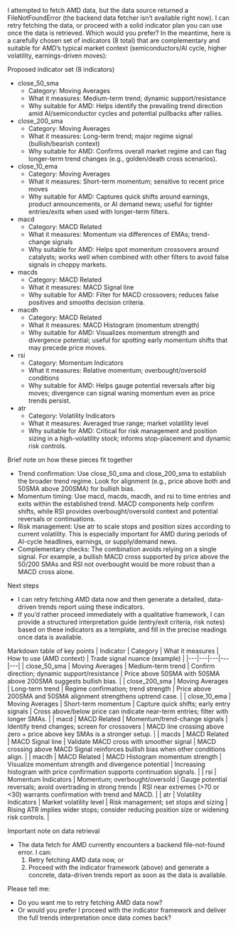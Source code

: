 I attempted to fetch AMD data, but the data source returned a FileNotFoundError (the backend data fetcher isn’t available right now). I can retry fetching the data, or proceed with a solid indicator plan you can use once the data is retrieved. Which would you prefer? In the meantime, here is a carefully chosen set of indicators (8 total) that are complementary and suitable for AMD’s typical market context (semiconductors/AI cycle, higher volatility, earnings-driven moves):

Proposed indicator set (8 indicators)
- close_50_sma
  - Category: Moving Averages
  - What it measures: Medium-term trend; dynamic support/resistance
  - Why suitable for AMD: Helps identify the prevailing trend direction amid AI/semiconductor cycles and potential pullbacks after rallies.
- close_200_sma
  - Category: Moving Averages
  - What it measures: Long-term trend; major regime signal (bullish/bearish context)
  - Why suitable for AMD: Confirms overall market regime and can flag longer-term trend changes (e.g., golden/death cross scenarios).
- close_10_ema
  - Category: Moving Averages
  - What it measures: Short-term momentum; sensitive to recent price moves
  - Why suitable for AMD: Captures quick shifts around earnings, product announcements, or AI demand news; useful for tighter entries/exits when used with longer-term filters.
- macd
  - Category: MACD Related
  - What it measures: Momentum via differences of EMAs; trend-change signals
  - Why suitable for AMD: Helps spot momentum crossovers around catalysts; works well when combined with other filters to avoid false signals in choppy markets.
- macds
  - Category: MACD Related
  - What it measures: MACD Signal line
  - Why suitable for AMD: Filter for MACD crossovers; reduces false positives and smooths decision criteria.
- macdh
  - Category: MACD Related
  - What it measures: MACD Histogram (momentum strength)
  - Why suitable for AMD: Visualizes momentum strength and divergence potential; useful for spotting early momentum shifts that may precede price moves.
- rsi
  - Category: Momentum Indicators
  - What it measures: Relative momentum; overbought/oversold conditions
  - Why suitable for AMD: Helps gauge potential reversals after big moves; divergence can signal waning momentum even as price trends persist.
- atr
  - Category: Volatility Indicators
  - What it measures: Averaged true range; market volatility level
  - Why suitable for AMD: Critical for risk management and position sizing in a high-volatility stock; informs stop-placement and dynamic risk controls.

Brief note on how these pieces fit together
- Trend confirmation: Use close_50_sma and close_200_sma to establish the broader trend regime. Look for alignment (e.g., price above both and 50SMA above 200SMA) for bullish bias.
- Momentum timing: Use macd, macds, macdh, and rsi to time entries and exits within the established trend. MACD components help confirm shifts, while RSI provides overbought/oversold context and potential reversals or continuations.
- Risk management: Use atr to scale stops and position sizes according to current volatility. This is especially important for AMD during periods of AI-cycle headlines, earnings, or supply/demand news.
- Complementary checks: The combination avoids relying on a single signal. For example, a bullish MACD cross supported by price above the 50/200 SMAs and RSI not overbought would be more robust than a MACD cross alone.

Next steps
- I can retry fetching AMD data now and then generate a detailed, data-driven trends report using these indicators.
- If you’d rather proceed immediately with a qualitative framework, I can provide a structured interpretation guide (entry/exit criteria, risk notes) based on these indicators as a template, and fill in the precise readings once data is available.

Markdown table of key points
| Indicator | Category | What it measures | How to use (AMD context) | Trade signal nuance (example) |
|---|---|---|---|---|
| close_50_sma | Moving Averages | Medium-term trend | Confirm direction; dynamic support/resistance | Price above 50SMA with 50SMA above 200SMA suggests bullish bias. |
| close_200_sma | Moving Averages | Long-term trend | Regime confirmation; trend strength | Price above 200SMA and 50SMA alignment strengthens uptrend case. |
| close_10_ema | Moving Averages | Short-term momentum | Capture quick shifts; early entry signals | Cross above/below price can indicate near-term entries; filter with longer SMAs. |
| macd | MACD Related | Momentum/trend-change signals | Identify trend changes; screen for crossovers | MACD line crossing above zero + price above key SMAs is a stronger setup. |
| macds | MACD Related | MACD Signal line | Validate MACD cross with smoother signal | MACD crossing above MACD Signal reinforces bullish bias when other conditions align. |
| macdh | MACD Related | MACD Histogram momentum strength | Visualize momentum strength and divergence potential | Increasing histogram with price confirmation supports continuation signals. |
| rsi | Momentum Indicators | Momentum; overbought/oversold | Gauge potential reversals; avoid overtrading in strong trends | RSI near extremes (>70 or <30) warrants confirmation with trend and MACD. |
| atr | Volatility Indicators | Market volatility level | Risk management; set stops and sizing | Rising ATR implies wider stops; consider reducing position size or widening risk controls. |

Important note on data retrieval
- The data fetch for AMD currently encounters a backend file-not-found error. I can:
  1) Retry fetching AMD data now, or
  2) Proceed with the indicator framework (above) and generate a concrete, data-driven trends report as soon as the data is available.

Please tell me:
- Do you want me to retry fetching AMD data now?
- Or would you prefer I proceed with the indicator framework and deliver the full trends interpretation once data comes back?
